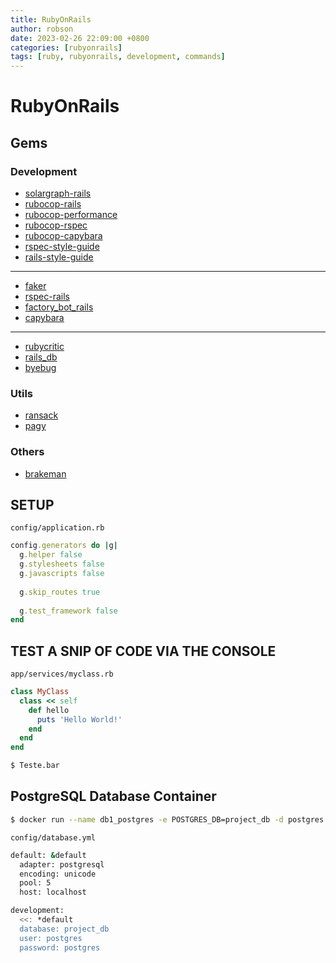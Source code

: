 ```yaml
---
title: RubyOnRails
author: robson
date: 2023-02-26 22:09:00 +0800
categories: [rubyonrails]
tags: [ruby, rubyonrails, development, commands]
---
```


# RubyOnRails

## Gems
### Development
- [solargraph-rails](https://github.com/iftheshoefritz/solargraph-rails)
- [rubocop-rails](https://github.com/rubocop/rubocop-rails)
- [rubocop-performance](https://github.com/rubocop/rubocop-performance)
- [rubocop-rspec](https://github.com/rubocop/rubocop-rspec)
- [rubocop-capybara](https://github.com/rubocop/rubocop-capybara)
- [rspec-style-guide](https://github.com/rubocop/rspec-style-guide)
- [rails-style-guide](https://github.com/rubocop/rails-style-guide)

---

- [faker](https://github.com/faker-ruby/faker)
- [rspec-rails](https://github.com/rspec/rspec-rails)
- [factory_bot_rails](https://github.com/thoughtbot/factory_bot_rails)
- [capybara](https://github.com/teamcapybara/capybara)

---

- [rubycritic](https://github.com/whitesmith/rubycritic)
- [rails_db](https://github.com/igorkasyanchuk/rails_db)
- [byebug](https://github.com/deivid-rodriguez/byebug)

### Utils
- [ransack](https://github.com/activerecord-hackery/ransack)
- [pagy](https://github.com/ddnexus/pagy)

### Others
- [brakeman](https://github.com/presidentbeef/brakeman)

## SETUP
`config/application.rb`
```ruby
config.generators do |g|
  g.helper false
  g.stylesheets false
  g.javascripts false
    
  g.skip_routes true
  
  g.test_framework false
end
```

## TEST A SNIP OF CODE VIA THE CONSOLE
`app/services/myclass.rb`
```ruby
class MyClass
  class << self
    def hello 
      puts 'Hello World!'
    end
  end
end
```
```bash
$ Teste.bar
```

## PostgreSQL Database Container
```bash
$ docker run --name db1_postgres -e POSTGRES_DB=project_db -d postgres
```

`config/database.yml`
```bash
default: &default
  adapter: postgresql
  encoding: unicode
  pool: 5
  host: localhost

development:
  <<: *default
  database: project_db
  user: postgres
  password: postgres
```
